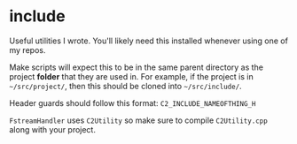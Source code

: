 # include
Useful utilities I wrote. You'll likely need this installed whenever using one of my repos.

Make scripts will expect this to be in the same parent directory as the project **folder** that they are used in.
For example, if the project is in `~/src/project/`, then this should be cloned into `~/src/include/`.

Header guards should follow this format: `C2_INCLUDE_NAMEOFTHING_H`

`FstreamHandler` uses `C2Utility` so make sure to compile `C2Utility.cpp` along with your project.
